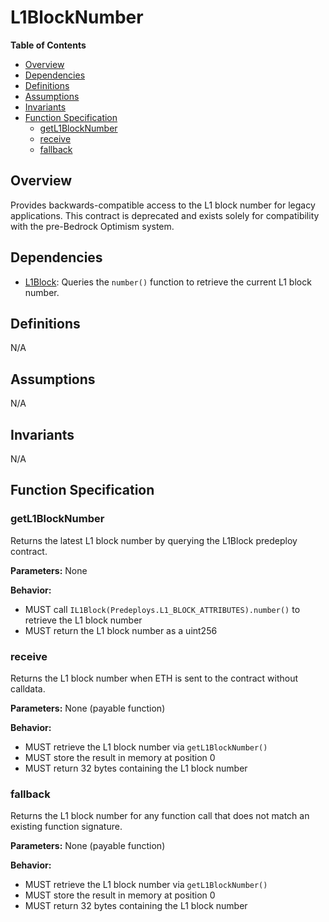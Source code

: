 # L1BlockNumber

<!-- START doctoc generated TOC please keep comment here to allow auto update -->
<!-- DON'T EDIT THIS SECTION, INSTEAD RE-RUN doctoc TO UPDATE -->
**Table of Contents**

- [Overview](#overview)
- [Dependencies](#dependencies)
- [Definitions](#definitions)
- [Assumptions](#assumptions)
- [Invariants](#invariants)
- [Function Specification](#function-specification)
  - [getL1BlockNumber](#getl1blocknumber)
  - [receive](#receive)
  - [fallback](#fallback)

<!-- END doctoc generated TOC please keep comment here to allow auto update -->

## Overview

Provides backwards-compatible access to the L1 block number for legacy applications. This contract is deprecated
and exists solely for compatibility with the pre-Bedrock Optimism system.

## Dependencies

- [L1Block](../../protocol/predeploys.md#l1block): Queries the `number()` function to retrieve the current L1 block number.

## Definitions

N/A

## Assumptions

N/A

## Invariants

N/A

## Function Specification

### getL1BlockNumber

Returns the latest L1 block number by querying the L1Block predeploy contract.

**Parameters:**
None

**Behavior:**
- MUST call `IL1Block(Predeploys.L1_BLOCK_ATTRIBUTES).number()` to retrieve the L1 block number
- MUST return the L1 block number as a uint256

### receive

Returns the L1 block number when ETH is sent to the contract without calldata.

**Parameters:**
None (payable function)

**Behavior:**
- MUST retrieve the L1 block number via `getL1BlockNumber()`
- MUST store the result in memory at position 0
- MUST return 32 bytes containing the L1 block number

### fallback

Returns the L1 block number for any function call that does not match an existing function signature.

**Parameters:**
None (payable function)

**Behavior:**
- MUST retrieve the L1 block number via `getL1BlockNumber()`
- MUST store the result in memory at position 0
- MUST return 32 bytes containing the L1 block number
